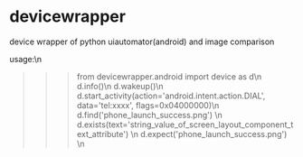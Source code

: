 devicewrapper
=============

device wrapper of python uiautomator(android) and image comparison  

usage:\n
>>> from devicewrapper.android import device as d\n
>>> d.info()\n
>>> d.wakeup()\n
>>> d.start_activity(action='android.intent.action.DIAL', data='tel:xxxx', flags=0x04000000)\n
>>> d.find('phone_launch_success.png') \n
>>> d.exists(text='string_value_of_screen_layout_component_text_attribute') \n
>>> d.expect('phone_launch_success.png') \n
